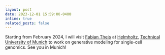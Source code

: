 ```yaml
---
layout: post
date: 2023-12-01 15:59:00-0400
inline: true
related_posts: false
---
```


Starting from February 2024, I will visit [Fabian Theis](https://www.helmholtz-munich.de/en/icb/pi/fabian-theis) at [Helmholtz](https://www.helmholtz-munich.de/en), [Technical University of Munich](https://www.tum.de/en/) to work on generative modeling for single-cell genomics. See you in Munich!
